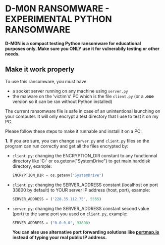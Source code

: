 # D-M0N RANSOMWARE - EXPERIMENTAL PYTHON RANSOMWARE

**D-M0N is a compact testing Python ransomware for educational purposes only. Make sure you ONLY use it for vulnerabily testing or other needs.**

## Make it work properly
To use this ransomware, you must have:
  - a socket server running on any machine using ```server.py```
  - the malware on the 'victim's' PC which is the file ```client.py``` (or a **.exe** version so it can be ran without Python installed)

The current ransomware file is safe in case of an unintentional launching on your computer. It will only encrypt a test directory that I use to test it on my PC.

Please follow these steps to make it runnable and install it on a PC:

**1.** If you are sure, you can change ```server.py``` and ```client.py``` files so the program can run correctly and get all the files encrypted by:
  - ```client.py```: changing the ENCRYPTION_DIR constant to any functionnal directory like 'C:' or os.getenv("SystemDrive") to get main harddisk directory, example:
    ```python
    ENCRYPTION_DIR = os.getenv("SystemDrive")
    ```
- ```client.py```: changing the SERVER_ADDRESS constant (localhost on port 33800 by default) to YOUR server IP address (host, port), example:
  ```python
  SERVER_ADDRESS = ('228.35.112.75', 5555)
  ```
- ```server.py```: changing the SERVER_ADDRESS constant second value (port) to the same port you used on ```client.py```, example:
  ```python
  SERVER_ADDRESS = ("0.0.0.0", 33800)
  ```

  **You can also use alternative port forwarding solutions like [portmap.io](https://portmap.io) instead of typing your real public IP address.**
